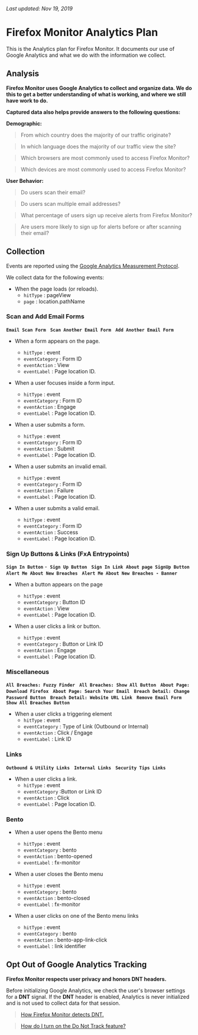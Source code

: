 _Last updated: Nov 19, 2019_

# Firefox Monitor Analytics Plan

This is the Analytics plan for Firefox Monitor. It documents our use of Google Analytics and what we do with the information we collect.

## Analysis

**Firefox Monitor uses Google Analytics to collect and organize data. We do this to get a better understanding of what is working, and where we still have work to do.**

**Captured data also helps provide answers to the following questions:**

**Demographic:**

>From which country does the majority of our traffic originate?

>In which language does the majority of our traffic view the site?

>Which browsers are most commonly used to access Firefox Monitor?

>Which devices are most commonly used to access Firefox Monitor?

**User Behavior:**

>Do users scan their email?

>Do users scan multiple email addresses?

>What percentage of users sign up receive alerts from Firefox Monitor?

>Are users more likely to sign up for alerts before or after scanning their email?


## Collection

Events are reported using the [Google Analytics Measurement Protocol](https://developers.google.com/analytics/devguides/collection/protocol/v1/).

We collect data for the following events:

- When the page loads (or reloads).
  * `hitType` : pageView
  * `page` : location.pathName

### Scan and Add Email Forms

**`Email Scan Form`**  &nbsp;  **`Scan Another Email Form`**  &nbsp;  **`Add Another Email Form`**

- When a form appears on the page.
  * `hitType` : event
  * `eventCategory` : Form ID
  * `eventAction` : View
  * `eventLabel` : Page location ID.


- When a user focuses inside a form input.
  * `hitType` : event
  * `eventCategory` : Form ID
  * `eventAction` : Engage
  * `eventLabel` : Page location ID.


- When a user submits a form.
  * `hitType` : event
  * `eventCategory` : Form ID
  * `eventAction` : Submit
  * `eventLabel` : Page location ID.

- When a user submits an invalid email.
  * `hitType` : event
  * `eventCategory` : Form ID
  * `eventAction` : Failure
  * `eventLabel` : Page location ID.

- When a user submits a valid email.
  * `hitType` : event
  * `eventCategory` : Form ID
  * `eventAction` : Success
  * `eventLabel` : Page location ID.
  

### Sign Up Buttons & Links (FxA Entrypoints)

**`Sign In Button`** -&nbsp;  **`Sign Up Button`**  &nbsp;  **`Sign In Link`**&nbsp;  **`About page SignUp Button`**  &nbsp;  **`Alert Me About New Breaches`**  &nbsp;  **`Alert Me About New Breaches - Banner`**  &nbsp;

- When a button appears on the page
  * `hitType` : event
  * `eventCategory` : Button ID
  * `eventAction` : View
  * `eventLabel` : Page location ID.

- When a user clicks a link or button.
  * `hitType` : event
  * `eventCategory` : Button or Link ID
  * `eventAction` : Engage
  * `eventLabel` : Page location ID.

### Miscellaneous

**`All Breaches: Fuzzy Finder`** &nbsp; **`All Breaches: Show All Button`** &nbsp; **`About Page: Download Firefox`** &nbsp; **`About Page: Search Your Email`** &nbsp; **`Breach Detail: Change Password Button`** &nbsp; **`Breach Detail: Website URL Link`** &nbsp; **`Remove Email Form`** &nbsp; **`Show All Breaches Button`**


- When a user clicks a triggering element
  * `hitType` : event
  * `eventCategory` : Type of Link (Outbound or Internal)
  * `eventAction` : Click / Engage
  * `eventLabel` : Link ID
  

### Links

**`Outbound & Utility Links`**  &nbsp;  **`Internal Links`**  &nbsp;  **`Security Tips Links`**

- When a user clicks a link.
  * `hitType` : event
  * `eventCategory` :Button or Link ID
  * `eventAction` : Click
  * `eventLabel` : Page location ID.


### Bento

- When a user opens the Bento menu
  * `hitType` : event
  * `eventCategory` : bento
  * `eventAction` : bento-opened
  * `eventLabel` : fx-monitor

- When a user closes the Bento menu
  * `hitType` : event
  * `eventCategory` : bento
  * `eventAction` : bento-closed
  * `eventLabel` : fx-monitor

- When a user clicks on one of the Bento menu links
  * `hitType` : event
  * `eventCategory` : bento
  * `eventAction` : bento-app-link-click
  * `eventLabel` : link identifier


## Opt Out of Google Analytics Tracking

**Firefox Monitor respects user privacy and honors DNT headers.**

Before initializing Google Analytics, we check the user's browser settings for a **DNT** signal. If the **DNT** header is enabled, Analytics is never initialized and is not used to collect data for that session.

>[How Firefox Monitor detects DNT.](https://github.com/schalkneethling/dnt-helper)

>[How do I turn on the Do Not Track feature?](https://support.mozilla.org/en-US/kb/how-do-i-turn-do-not-track-feature)
